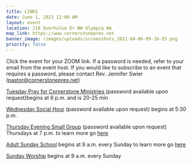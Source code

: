 ```yaml
---
title: LINKS
date: June 1, 2021 12:00 AM
layout: event
location: 218 Overhulse Dr NW Olympia WA
map_link: https://www.cornerstonepres.net
banner_image: /images/uploads/screenshots_2021-04-06-09-16-55.png
priority: false
---
```

Click the event for your ZOOM link. If a password is needed, refer to your email from the event host. If you would like to subscribe to an event that requires a password, please contact Rev. Jennifer Swier (pastor@cornerstonepres.net)

[Tuesday Pray for Cornerstone Ministries ](https://us02web.zoom.us/j/87477390205) (password available upon request)begins at 6 p.m. and is 20-25 min

[Wednesday Social Hour](https://zoom.us/j/576205605)  (password available upon request) begins at 5:30 p.m.

[Thursday Evening Small Group](https://us04web.zoom.us/j/317128801)  (password available upon request) Thursdays at 7 p.m. to learn more go [here](https://www.cornerstonepres.net/connect.html#bible-study-small-groups)

[Adult Sunday School](https://us02web.zoom.us/j/84210546175)  begins at 9 a.m. every Sunday to learn more go [here](https://www.cornerstonepres.net/connect.html#bible-study-small-groups)

[Sunday Worship](<https://us04web.zoom.us/j/317128801? pwd=QkJaZWVmMXB2d0lkZ2RaOUFkMlo2UT09>)  begins at 9 a.m. every Sunday